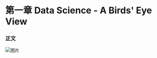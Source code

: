 # 第一章     Data Science - A Birds' Eye View

### 正文
![图片](https://github.com/yanjiusheng2018/dlt/blob/master/src/content/Chapter01/timg.jpg)

